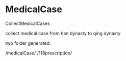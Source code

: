 # MedicalCase
CollectMedicalCases

collect medical case from han dynasty to qing dynasty


two folder generated:

/medicalCase/
/118prescription/